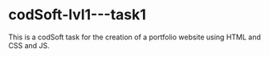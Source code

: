 # codSoft-lvl1---task1

This is a codSoft task for the creation of a portfolio website using HTML and CSS and JS.
